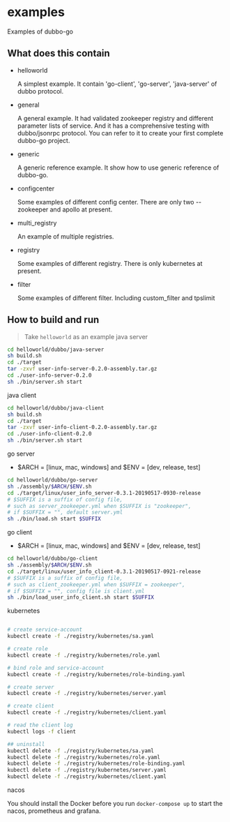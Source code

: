 # examples

Examples of dubbo-go

## What does this contain

* helloworld

    A simplest example. It contain 'go-client', 'go-server', 'java-server' of dubbo protocol. 

* general

    A general example. It had validated zookeeper registry and different parameter lists of service. 
  And it has a comprehensive testing with dubbo/jsonrpc protocol. You can refer to it to create your first complete dubbo-go project.

* generic

    A generic reference example. It show how to use generic reference of dubbo-go.

* configcenter

    Some examples of different config center. There are only two -- zookeeper and apollo at present.


* multi_registry

    An example of multiple registries.

* registry

    Some examples of different registry. There is only kubernetes at present.

* filter

    Some examples of different filter. Including custom_filter and tpslimit

## How to build and run

> Take `helloworld` as an example
java server

```bash
cd helloworld/dubbo/java-server
sh build.sh
cd ./target
tar -zxvf user-info-server-0.2.0-assembly.tar.gz
cd ./user-info-server-0.2.0
sh ./bin/server.sh start
```

java client

```bash
cd helloworld/dubbo/java-client
sh build.sh
cd ./target
tar -zxvf user-info-client-0.2.0-assembly.tar.gz
cd ./user-info-client-0.2.0
sh ./bin/server.sh start
```

go server

* $ARCH = [linux, mac, windows] and $ENV = [dev, release, test]

```bash
cd helloworld/dubbo/go-server
sh ./assembly/$ARCH/$ENV.sh
cd ./target/linux/user_info_server-0.3.1-20190517-0930-release
# $SUFFIX is a suffix of config file,
# such as server_zookeeper.yml when $SUFFIX is "zookeeper", 
# if $SUFFIX = "", default server.yml
sh ./bin/load.sh start $SUFFIX
```

go client

* $ARCH = [linux, mac, windows] and $ENV = [dev, release, test]

```bash
cd helloworld/dubbo/go-client
sh ./assembly/$ARCH/$ENV.sh
cd ./target/linux/user_info_client-0.3.1-20190517-0921-release
# $SUFFIX is a suffix of config file,
# such as client_zookeeper.yml when $SUFFIX = zookeeper", 
# if $SUFFIX = "", config file is client.yml
sh ./bin/load_user_info_client.sh start $SUFFIX
```

kubernetes 

```bash 

# create service-account
kubectl create -f ./registry/kubernetes/sa.yaml

# create role 
kubectl create -f ./registry/kubernetes/role.yaml

# bind role and service-account
kubectl create -f ./registry/kubernetes/role-binding.yaml

# create server
kubectl create -f ./registry/kubernetes/server.yaml

# create client
kubectl create -f ./registry/kubernetes/client.yaml

# read the client log
kubectl logs -f client

## uninstall 
kubectl delete -f ./registry/kubernetes/sa.yaml
kubectl delete -f ./registry/kubernetes/role.yaml
kubectl delete -f ./registry/kubernetes/role-binding.yaml
kubectl delete -f ./registry/kubernetes/server.yaml
kubectl delete -f ./registry/kubernetes/client.yaml
```

nacos

You should install the Docker before you run `docker-compose up` to start the nacos, prometheus and grafana.